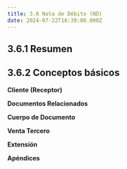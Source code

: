 ```yaml
---
title: 3.6 Nota de Débito (ND)
date: 2024-07-22T16:39:00.000Z
---
```



## 3.6.1 Resumen

## 3.6.2 Conceptos básicos

**Cliente (Receptor)**

**Documentos Relacionados**

**Cuerpo de Documento**

**Venta Tercero**

**Extensión**

**Apéndices**
